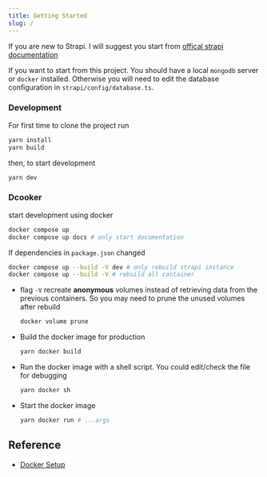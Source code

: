 ```yaml
---
title: Getting Started
slug: /
---
```


If you are new to Strapi. I will suggest you start from [offical strapi documentation](https://strapi.io/documentation/developer-docs/latest/getting-started/introduction.html)

If you want to start from this project. You should have a local `mongodb` server or `docker` installed. Otherwise you will need to edit the database configuration in `strapi/config/database.ts`.

### Development

For first time to clone the project run

```bash
yarn install
yarn build
```

then, to start development

```
yarn dev
```

### Dcooker

start development using docker

```bash
docker compose up
docker compose up docs # only start documentation
```

If dependencies in `package.json` changed

```bash
docker compose up --build -V dev # only rebuild strapi instance
docker compose up --build -V # rebuild all container
```

- flag `-V` recreate **anonymous** volumes instead of retrieving data from the previous containers. So you may need to prune the unused volumes after rebuild

  ```bash
  docker volume prune
  ```

- Build the docker image for production
  ```bash
  yarn docker build
  ```
- Run the docker image with a shell script. You could edit/check the file for debugging
  ```bash
  yarn docker sh
  ```
- Start the docker image
  ```bash
  yarn docker run # ...args
  ```

## Reference

- [Docker Setup](https://blog.logrocket.com/containerized-development-nestjs-docker/)

